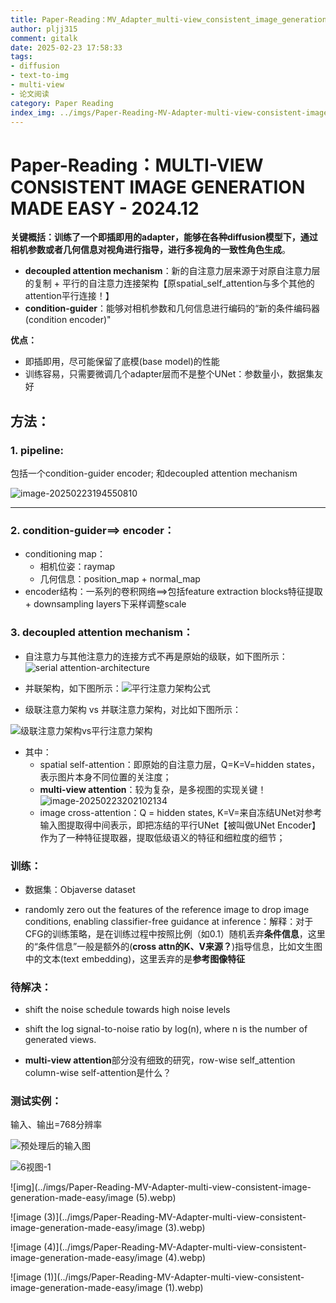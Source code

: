 ```yaml
---
title: Paper-Reading：MV_Adapter_multi-view_consistent_image_generation_made_easy- 2024.12
author: pljj315
comment: gitalk
date: 2025-02-23 17:58:33
tags:
- diffusion 
- text-to-img 
- multi-view
- 论文阅读
category: Paper Reading
index_img: ../imgs/Paper-Reading-MV-Adapter-multi-view-consistent-image-generation-made-easy/image-20250223194550810.png
---
```




# Paper-Reading：MULTI-VIEW CONSISTENT IMAGE GENERATION MADE EASY - 2024.12



**关键概括：**训练了一个即插即用的adapter，能够在各种diffusion模型下，通过相机参数或者几何信息对视角进行指导，进行**多视角的一致性角色生成**。

- **decoupled attention mechanism**：新的自注意力层来源于对原自注意力层的复制 + 平行的自注意力连接架构【原spatial_self_attention与多个其他的attention平行连接！】
- **condition-guider**：能够对相机参数和几何信息进行编码的“新的条件编码器(condition encoder)"

**优点：**

- 即插即用，尽可能保留了底模(base model)的性能
- 训练容易，只需要微调几个adapter层而不是整个UNet：参数量小，数据集友好



## 方法：

### 1. pipeline:

包括一个condition-guider encoder; 和decoupled attention mechanism

![image-20250223194550810](../imgs/Paper-Reading-MV-Adapter-multi-view-consistent-image-generation-made-easy/image-20250223194550810.png)

------



### 2. condition-guider==> encoder：

- conditioning map：
  - 相机位姿：raymap
  - 几何信息：position_map + normal_map
- encoder结构：一系列的卷积网络==>包括feature extraction blocks特征提取 + downsampling layers下采样调整scale

### 3. decoupled attention mechanism：

- 自注意力与其他注意力的连接方式不再是原始的级联，如下图所示：![serial attention-architecture](../imgs/Paper-Reading-MV-Adapter-multi-view-consistent-image-generation-made-easy/image-20250223200818183.png)

- 并联架构，如下图所示：![平行注意力架构公式](../imgs/Paper-Reading-MV-Adapter-multi-view-consistent-image-generation-made-easy/image-20250223200121201.png)
- 级联注意力架构  vs  并联注意力架构，对比如下图所示：

![级联注意力架构vs平行注意力架构](../imgs/Paper-Reading-MV-Adapter-multi-view-consistent-image-generation-made-easy/image-20250223200148615.png)

- 其中：
  - spatial self-attention：即原始的自注意力层，Q=K=V=hidden states，表示图片本身不同位置的关注度；
  - **multi-view attention**：较为复杂，是多视图的实现关键！![image-20250223202102134](../imgs\Paper-Reading-MV-Adapter-multi-view-consistent-image-generation-made-easy\image-20250223202102134.png)
  - image cross-attention：Q = hidden states, K=V=来自冻结UNet对参考输入图提取得中间表示，即把冻结的平行UNet【被叫做UNet Encoder】作为了一种特征提取器，提取低级语义的特征和细粒度的细节；

### 训练：

- 数据集：Objaverse dataset

- randomly zero out the features of the reference image to drop image conditions, enabling classifier-free guidance at inference：解释：对于CFG的训练策略，是在训练过程中按照比例（如0.1）随机丢弃**条件信息**，这里的“条件信息”一般是额外的(**cross attn的K、V来源？**)指导信息，比如文生图中的文本(text embedding)，这里丢弃的是**参考图像特征**

  

### 待解决：

- shift the noise schedule towards high noise levels

- shift the log signal-to-noise ratio by log(n), where n is the number of generated views.

- **multi-view attention**部分没有细致的研究，row-wise self_attention column-wise self-attention是什么？



### 测试实例：

输入、输出=768分辨率

![预处理后的输入图](../imgs/Paper-Reading-MV-Adapter-multi-view-consistent-image-generation-made-easy/image.webp)

![6视图-1](../imgs/Paper-Reading-MV-Adapter-multi-view-consistent-image-generation-made-easy/image-1740315153443-3.webp)

![img](../imgs/Paper-Reading-MV-Adapter-multi-view-consistent-image-generation-made-easy/image (5).webp)



![image (3)](../imgs/Paper-Reading-MV-Adapter-multi-view-consistent-image-generation-made-easy/image (3).webp)

![image (4)](../imgs/Paper-Reading-MV-Adapter-multi-view-consistent-image-generation-made-easy/image (4).webp)

![image (1)](../imgs/Paper-Reading-MV-Adapter-multi-view-consistent-image-generation-made-easy/image (1).webp)

